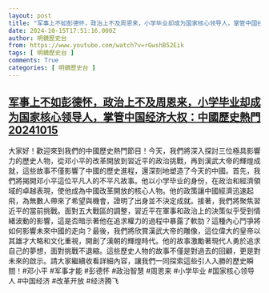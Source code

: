 ```yaml
---
layout: post
title: "军事上不如彭德怀，政治上不及周恩来，小学毕业却成为国家核心领导人，掌管中国经济大权：中國歷史熱門20241015"
date: 2024-10-15T17:51:16.000Z
author: 明鏡歷史台
from: https://www.youtube.com/watch?v=rGwshB52Eik
tags: [ 明鏡歷史台 ]
comments: True
categories: [ 明鏡歷史台 ]
---
```

<!--1729014676000-->
[军事上不如彭德怀，政治上不及周恩来，小学毕业却成为国家核心领导人，掌管中国经济大权：中國歷史熱門20241015](https://www.youtube.com/watch?v=rGwshB52Eik)
------

<div>
大家好！歡迎來到我們的中國歷史熱門節目！今天，我們將深入探討三位極具影響力的歷史人物，從邓小平的改革開放到習近平的政治挑戰，再到漢武大帝的輝煌成就，這些故事不僅影響了中國的歷史進程，還深刻地塑造了今天的中國。首先，我們將揭開邓小平這位平凡人的不平凡故事。他以小学毕业的身份，在政治和經濟領域的卓越表現，使他成為中國改革開放的核心人物。他的政策讓中國經濟迅速起飛，為無數人帶來了希望與機會，證明了出身並不決定成就。接著，我們將聚焦習近平的當前挑戰。面對五大戰區的調整，習近平在軍事和政治上的決策似乎受到情緒波動的影響，這是否暗示著他在追求權力的過程中暴露了軟肋？這種內心鬥爭將如何影響未來中國的走向？最後，我們將欣賞漢武大帝的雕像，這位偉大的皇帝以其雄才大略和文化重視，開創了漢朝的輝煌時代。他的故事激勵著現代人勇於追求自己的夢想，面對挑戰不退縮。這些歷史人物的故事不僅是對過去的回顧，更是對未來的啟示。請大家繼續收看詳細內容，讓我們一同探索這些引人入勝的歷史瞬間！#邓小平 #军事才能 #彭德怀 #政治智慧 #周恩来 #小学毕业 #国家核心领导人 #中国经济 #改革开放 #经济腾飞
</div>
